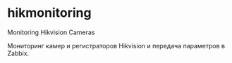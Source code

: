 # hikmonitoring
Monitoring Hikvision Cameras

Мониторинг камер и регистраторов Hikvision и передача параметров в Zabbix.
